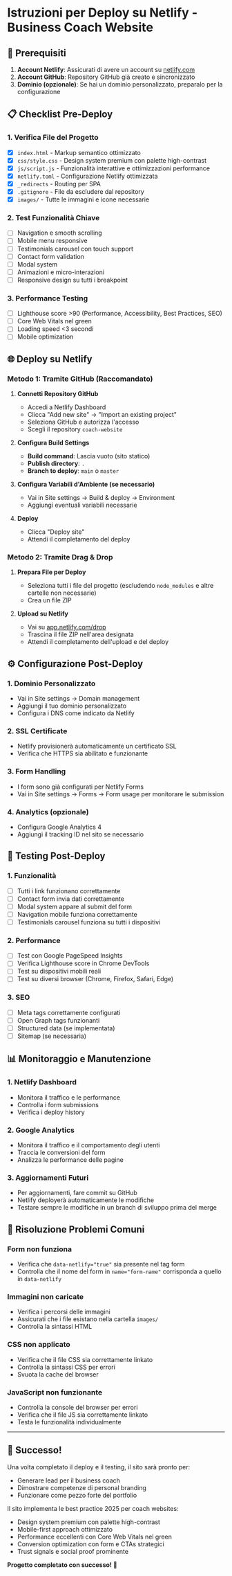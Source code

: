 # Istruzioni per Deploy su Netlify - Business Coach Website

## 🚀 Prerequisiti

1. **Account Netlify**: Assicurati di avere un account su [netlify.com](https://netlify.com)
2. **Account GitHub**: Repository GitHub già creato e sincronizzato
3. **Dominio (opzionale)**: Se hai un dominio personalizzato, preparalo per la configurazione

## 📋 Checklist Pre-Deploy

### 1. Verifica File del Progetto
- [x] `index.html` - Markup semantico ottimizzato
- [x] `css/style.css` - Design system premium con palette high-contrast
- [x] `js/script.js` - Funzionalità interattive e ottimizzazioni performance
- [x] `netlify.toml` - Configurazione Netlify ottimizzata
- [x] `_redirects` - Routing per SPA
- [x] `.gitignore` - File da escludere dal repository
- [x] `images/` - Tutte le immagini e icone necessarie

### 2. Test Funzionalità Chiave
- [ ] Navigation e smooth scrolling
- [ ] Mobile menu responsive
- [ ] Testimonials carousel con touch support
- [ ] Contact form validation
- [ ] Modal system
- [ ] Animazioni e micro-interazioni
- [ ] Responsive design su tutti i breakpoint

### 3. Performance Testing
- [ ] Lighthouse score >90 (Performance, Accessibility, Best Practices, SEO)
- [ ] Core Web Vitals nel green
- [ ] Loading speed <3 secondi
- [ ] Mobile optimization

## 🌐 Deploy su Netlify

### Metodo 1: Tramite GitHub (Raccomandato)

1. **Connetti Repository GitHub**
   - Accedi a Netlify Dashboard
   - Clicca "Add new site" → "Import an existing project"
   - Seleziona GitHub e autorizza l'accesso
   - Scegli il repository `coach-website`

2. **Configura Build Settings**
   - **Build command**: Lascia vuoto (sito statico)
   - **Publish directory**: `.`
   - **Branch to deploy**: `main` o `master`

3. **Configura Variabili d'Ambiente (se necessario)**
   - Vai in Site settings → Build & deploy → Environment
   - Aggiungi eventuali variabili necessarie

4. **Deploy**
   - Clicca "Deploy site"
   - Attendi il completamento del deploy

### Metodo 2: Tramite Drag & Drop

1. **Prepara File per Deploy**
   - Seleziona tutti i file del progetto (escludendo `node_modules` e altre cartelle non necessarie)
   - Crea un file ZIP

2. **Upload su Netlify**
   - Vai su [app.netlify.com/drop](https://app.netlify.com/drop)
   - Trascina il file ZIP nell'area designata
   - Attendi il completamento dell'upload e del deploy

## ⚙️ Configurazione Post-Deploy

### 1. Dominio Personalizzato
- Vai in Site settings → Domain management
- Aggiungi il tuo dominio personalizzato
- Configura i DNS come indicato da Netlify

### 2. SSL Certificate
- Netlify provisionerà automaticamente un certificato SSL
- Verifica che HTTPS sia abilitato e funzionante

### 3. Form Handling
- I form sono già configurati per Netlify Forms
- Vai in Site settings → Forms → Form usage per monitorare le submission

### 4. Analytics (opzionale)
- Configura Google Analytics 4
- Aggiungi il tracking ID nel sito se necessario

## 🧪 Testing Post-Deploy

### 1. Funzionalità
- [ ] Tutti i link funzionano correttamente
- [ ] Contact form invia dati correttamente
- [ ] Modal system appare al submit del form
- [ ] Navigation mobile funziona correttamente
- [ ] Testimonials carousel funziona su tutti i dispositivi

### 2. Performance
- [ ] Test con Google PageSpeed Insights
- [ ] Verifica Lighthouse score in Chrome DevTools
- [ ] Test su dispositivi mobili reali
- [ ] Test su diversi browser (Chrome, Firefox, Safari, Edge)

### 3. SEO
- [ ] Meta tags correttamente configurati
- [ ] Open Graph tags funzionanti
- [ ] Structured data (se implementata)
- [ ] Sitemap (se necessaria)

## 📊 Monitoraggio e Manutenzione

### 1. Netlify Dashboard
- Monitora il traffico e le performance
- Controlla i form submissions
- Verifica i deploy history

### 2. Google Analytics
- Monitora il traffico e il comportamento degli utenti
- Traccia le conversioni del form
- Analizza le performance delle pagine

### 3. Aggiornamenti Futuri
- Per aggiornamenti, fare commit su GitHub
- Netlify deployerà automaticamente le modifiche
- Testare sempre le modifiche in un branch di sviluppo prima del merge

## 🔧 Risoluzione Problemi Comuni

### Form non funziona
- Verifica che `data-netlify="true"` sia presente nel tag form
- Controlla che il nome del form in `name="form-name"` corrisponda a quello in `data-netlify`

### Immagini non caricate
- Verifica i percorsi delle immagini
- Assicurati che i file esistano nella cartella `images/`
- Controlla la sintassi HTML

### CSS non applicato
- Verifica che il file CSS sia correttamente linkato
- Controlla la sintassi CSS per errori
- Svuota la cache del browser

### JavaScript non funzionante
- Controlla la console del browser per errori
- Verifica che il file JS sia correttamente linkato
- Testa le funzionalità individualmente

---

## 🎉 Successo!

Una volta completato il deploy e il testing, il sito sarà pronto per:
- Generare lead per il business coach
- Dimostrare competenze di personal branding
- Funzionare come pezzo forte del portfolio

Il sito implementa le best practice 2025 per coach websites:
- Design system premium con palette high-contrast
- Mobile-first approach ottimizzato
- Performance eccellenti con Core Web Vitals nel green
- Conversion optimization con form e CTAs strategici
- Trust signals e social proof prominente

**Progetto completato con successo! 🚀**
